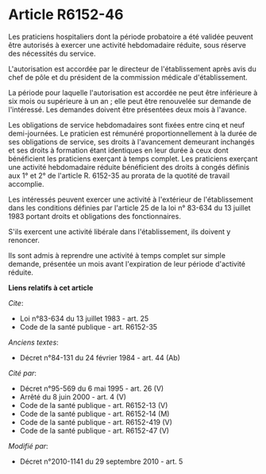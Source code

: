 # Article R6152-46

Les praticiens hospitaliers dont la période probatoire a été validée peuvent être autorisés à exercer une activité
hebdomadaire réduite, sous réserve des nécessités du service.

L'autorisation est accordée par le directeur de l'établissement après avis du chef de pôle et du président de la commission
médicale d'établissement. 

La période pour laquelle l'autorisation est accordée ne peut être inférieure à six mois ou supérieure à un an ; elle peut
être renouvelée sur demande de l'intéressé. Les demandes doivent être présentées deux mois à l'avance. 

Les obligations de service hebdomadaires sont fixées entre cinq et neuf demi-journées. Le praticien est rémunéré
proportionnellement à la durée de ses obligations de service, ses droits à l'avancement demeurant inchangés et ses droits à
formation étant identiques en leur durée à ceux dont bénéficient les praticiens exerçant à temps complet. Les praticiens
exerçant une activité hebdomadaire réduite bénéficient des droits à congés définis aux 1° et 2° de l'article R. 6152-35 au
prorata de la quotité de travail accomplie. 

Les intéressés peuvent exercer une activité à l'extérieur de l'établissement dans les conditions définies par l'article 25 de
la loi n° 83-634 du 13 juillet 1983 portant droits et obligations des fonctionnaires.

S'ils exercent une activité libérale dans l'établissement, ils doivent y renoncer. 

Ils sont admis à reprendre une activité à temps complet sur simple demande, présentée un mois avant l'expiration de leur
période d'activité réduite.

**Liens relatifs à cet article**

_Cite_:

  - Loi n°83-634 du 13 juillet 1983 - art. 25
  - Code de la santé publique - art. R6152-35

_Anciens textes_:

  - Décret n°84-131 du 24 février 1984 - art. 44 (Ab)

_Cité par_:

  - Décret n°95-569 du 6 mai 1995 - art. 26 (V)
  - Arrêté du 8 juin 2000 - art. 4 (V)
  - Code de la santé publique - art. R6152-13 (V)
  - Code de la santé publique - art. R6152-14 (M)
  - Code de la santé publique - art. R6152-419 (V)
  - Code de la santé publique - art. R6152-47 (V)

_Modifié par_:

  - Décret n°2010-1141 du 29 septembre 2010 - art. 5
